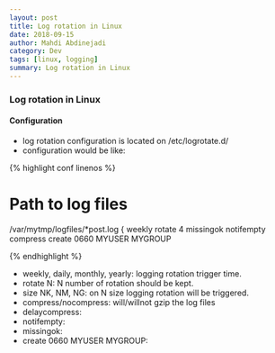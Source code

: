 ```yaml
---
layout: post
title: Log rotation in Linux
date: 2018-09-15
author: Mahdi Abdinejadi
category: Dev
tags: [linux, logging]
summary: Log rotation in Linux
---
```


### Log rotation in Linux

#### Configuration

- log rotation configuration is located on /etc/logrotate.d/
- configuration would be like:

{% highlight conf linenos %}
# Path to log files
/var/mytmp/logfiles/*post.log {
    weekly
    rotate 4 
    missingok
    notifempty
    compress
    create 0660 MYUSER MYGROUP

{% endhighlight %}

- weekly, daily, monthly, yearly: logging rotation trigger time.
- rotate N: N number of rotation should be kept.
- size NK, NM, NG: on N size logging rotation will be triggered.
- compress/nocompress: will/willnot gzip the log files
- delaycompress:
- notifempty:
- missingok:
- create 0660 MYUSER MYGROUP:
